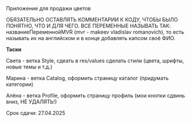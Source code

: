 Приложение для продажи цветов

ОБЯЗАТЕЛЬНО ОСТАВЛЯТЬ КОММЕНТАРИИ К КОДУ, ЧТОБЫ БЫЛО ПОНЯТНО, ЧТО И ДЛЯ ЧЕГО. ВСЕ ПЕРЕМЕННЫЕ НАЗЫВАТЬ ТАК: названиеПеременнойMVR (mvr - makeev vladislav romanovich), то есть называть их на английском и в конце добавлять капсом своё ФИО.

<b>Таски</b>

Света - ветка Style, сдеать в res/values сделать стили (цвета, шрифты, новые темы и т.д.)

Марина - ветка Catalog, оформить страницу каталог (придумать категории)

Алёна - ветка Profile, оформить страницу профиль (мои кнопки сдвинь вниз, НЕ УДАЛЯТЬ!)

Срок сдачи: 27.04.2025
